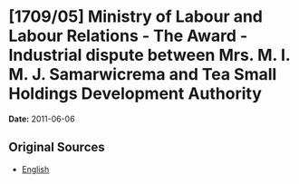 # [1709/05] Ministry of Labour and Labour Relations - The Award - Industrial dispute between Mrs. M. I. M. J. Samarwicrema and Tea Small Holdings Development Authority

**Date:** 2011-06-06

## Original Sources

- [English](https://documents.gov.lk/view/extra-gazettes/2011/6/1709-05_E.pdf)
